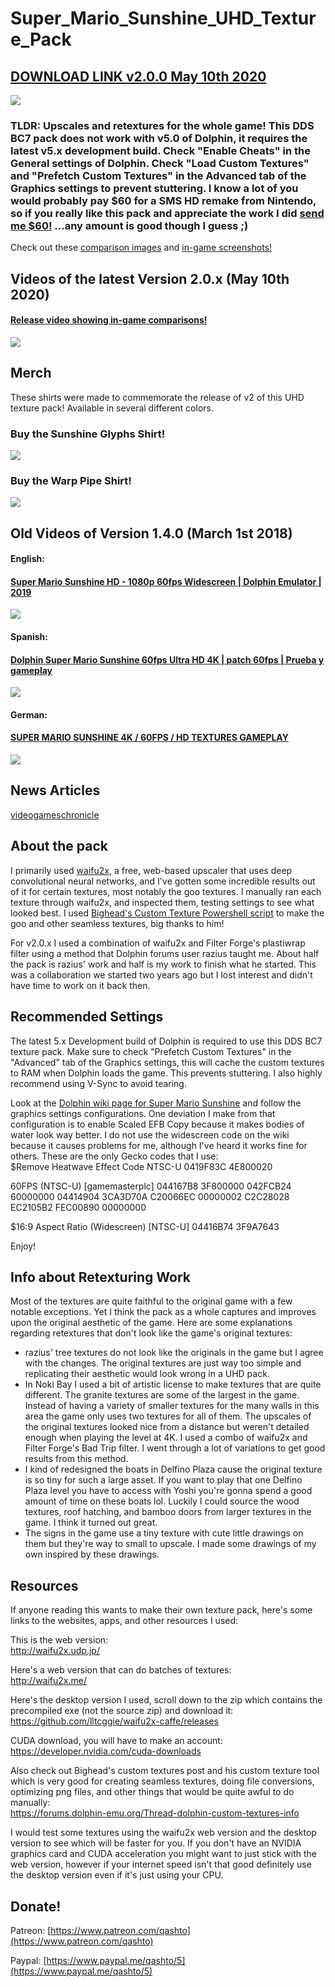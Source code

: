 # Super_Mario_Sunshine_UHD_Texture_Pack

## [DOWNLOAD LINK v2.0.0 May 10th 2020](https://github.com/quinton-ashley/Super_Mario_Sunshine_UHD_Texture_Pack/releases/latest/download/GMS.7z)

![](https://raw.githubusercontent.com/quinton-ashley/Super_Mario_Sunshine_UHD_Texture_Pack/master/textures/GMS/gui/title/tex1_490x270_8173791dd11cea7c_5.png)

### TLDR: Upscales and retextures for the whole game! This DDS BC7 pack does not work with v5.0 of Dolphin, it requires the latest v5.x development build. Check "Enable Cheats" in the General settings of Dolphin. Check "Load Custom Textures" and "Prefetch Custom Textures" in the Advanced tab of the Graphics settings to prevent stuttering. I know a lot of you would probably pay $60 for a SMS HD remake from Nintendo, so if you really like this pack and appreciate the work I did [send me $60!](https://www.paypal.me/qashto/60) ...any amount is good though I guess ;)

Check out these [comparison images](https://github.com/quinton-ashley/Super_Mario_Sunshine_UHD_Texture_Pack/wiki) and [in-game screenshots!](https://github.com/quinton-ashley/Super_Mario_Sunshine_UHD_Texture_Pack/wiki/Screenshots)

## Videos of the latest Version 2.0.x (May 10th 2020)

#### [Release video showing in-game comparisons!](https://www.youtube.com/watch?v=rTuVt89yVTM)

[![](https://img.youtube.com/vi/rTuVt89yVTM/0.jpg)](https://www.youtube.com/watch?v=rTuVt89yVTM)

## Merch

These shirts were made to commemorate the release of v2 of this UHD texture pack! Available in several different colors.

### Buy the Sunshine Glyphs Shirt!
[![](https://c.bonfireassets.com/thumb/design-image/e3a4cb6d-af15-4d39-8c08-443438bdbe1f/e4213c53-8052-4c44-ad64-9d06f2cda5e3/?size=900)](https://www.bonfire.com/sunshine-glyphs-shirt/)

### Buy the Warp Pipe Shirt!
[![](https://c.bonfireassets.com/thumb/design-image/c9848b30-c216-42d7-9460-e1852e02f3cb/1c8be962-c6d5-4adb-9d12-49db4f1ed6a6/?size=900)](https://www.bonfire.com/warp-pipe-shirt/)

## Old Videos of Version 1.4.0 (March 1st 2018)

#### English:

#### [Super Mario Sunshine HD - 1080p 60fps Widescreen | Dolphin Emulator | 2019](https://www.youtube.com/watch?v=45qFhXl4ySU)

[![](https://img.youtube.com/vi/45qFhXl4ySU/0.jpg)](https://www.youtube.com/watch?v=45qFhXl4ySU)

#### Spanish:

#### [Dolphin Super Mario Sunshine 60fps Ultra HD 4K | patch 60fps | Prueba y gameplay](https://www.youtube.com/watch?v=3yMXZgDkvmw)

[![](https://img.youtube.com/vi/3yMXZgDkvmw/0.jpg)](https://www.youtube.com/watch?v=3yMXZgDkvmw)

#### German:

#### [SUPER MARIO SUNSHINE 4K / 60FPS / HD TEXTURES GAMEPLAY](https://www.youtube.com/watch?v=49KLnur_O9U)

[![](https://img.youtube.com/vi/49KLnur_O9U/0.jpg)](https://www.youtube.com/watch?v=49KLnur_O9U)

## News Articles

[videogameschronicle](https://www.videogameschronicle.com/news/super-mario-bros-35th-anniversary/)

## About the pack

I primarily used [waifu2x](https://github.com/nagadomi/waifu2x), a free, web-based upscaler that uses deep convolutional neural networks, and I've gotten some incredible results out of it for certain textures, most notably the goo textures. I manually ran each texture through waifu2x, and inspected them, testing settings to see what looked best. I used [Bighead's Custom Texture Powershell script](https://forums.dolphin-emu.org/Thread-dolphin-custom-textures-info) to make the goo and other seamless textures, big thanks to him!

For v2.0.x I used a combination of waifu2x and Filter Forge's plastiwrap filter using a method that Dolphin forums user razius taught me. About half the pack is razius' work and half is my work to finish what he started. This was a collaboration we started two years ago but I lost interest and didn't have time to work on it back then.

## Recommended Settings

The latest 5.x Development build of Dolphin is required to use this DDS BC7 texture pack. Make sure to check "Prefetch Custom Textures" in the "Advanced" tab of the Graphics settings, this will cache the custom textures to RAM when Dolphin loads the game. This prevents stuttering. I also highly recommend using V-Sync to avoid tearing.

Look at the [Dolphin wiki page for Super Mario Sunshine](https://wiki.dolphin-emu.org/index.php?title=Super_Mario_Sunshine) and follow the graphics settings configurations. One deviation I make from that configuration is to enable Scaled EFB Copy because it makes bodies of water look way better. I do not use the widescreen code on the wiki because it causes problems for me, although I've heard it works fine for others. These are the only Gecko codes that I use:  
$Remove Heatwave Effect Code NTSC-U
0419F83C 4E800020

60FPS (NTSC-U) [gamemasterplc]
044167B8 3F800000
042FCB24 60000000
04414904 3CA3D70A
C20066EC 00000002
C2C28028 EC2105B2
FEC00890 00000000

$16:9 Aspect Ratio (Widescreen) [NTSC-U]
04416B74 3F9A7643

Enjoy!

## Info about Retexturing Work

Most of the textures are quite faithful to the original game with a few notable exceptions. Yet I think the pack as a whole captures and improves upon the original aesthetic of the game. Here are some explanations regarding retextures that don't look like the game's original textures:

- razius' tree textures do not look like the originals in the game but I agree with the changes. The original textures are just way too simple and replicating their aesthetic would look wrong in a UHD pack.
- In Noki Bay I used a bit of artistic license to make textures that are quite different. The granite textures are some of the largest in the game. Instead of having a variety of smaller textures for the many walls in this area the game only uses two textures for all of them. The upscales of the original textures looked nice from a distance but weren't detailed enough when playing the level at 4K. I used a combo of waifu2x and Filter Forge's Bad Trip filter. I went through a lot of variations to get good results from this method.
- I kind of redesigned the boats in Delfino Plaza cause the original texture is so tiny for such a large asset. If you want to play that one Delfino Plaza level you have to access with Yoshi you're gonna spend a good amount of time on these boats lol. Luckily I could source the wood textures, roof hatching, and bamboo doors from larger textures in the game. I think it turned out great.
- The signs in the game use a tiny texture with cute little drawings on them but they're way to small to upscale. I made some drawings of my own inspired by these drawings.

## Resources

If anyone reading this wants to make their own texture pack, here's some links to the websites, apps, and other resources I used:<br>

This is the web version:<br>
http://waifu2x.udp.jp/

Here's a web version that can do batches of textures:<br>
http://waifu2x.me/

Here's the desktop version I used, scroll down to the zip which contains the precompiled exe (not the source zip) and download it:<br>
https://github.com/lltcggie/waifu2x-caffe/releases

CUDA download, you will have to make an account:<br>
https://developer.nvidia.com/cuda-downloads

Also check out Bighead's custom textures post and his custom texture tool which is very good for creating seamless textures, doing file conversions, optimizing png files, and other things that would be quite awful to do manually:<br>
https://forums.dolphin-emu.org/Thread-dolphin-custom-textures-info

I would test some textures using the waifu2x web version and the desktop version to see which will be faster for you. If you don't have an NVIDIA graphics card and CUDA acceleration you might want to just stick with the web version, however if your internet speed isn't that good definitely use the desktop version even if it's just using your CPU.

## Donate!

Patreon:
[https://www.patreon.com/qashto](https://www.patreon.com/qashto)

Paypal:
[https://www.paypal.me/qashto/5](https://www.paypal.me/qashto/5)
